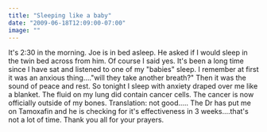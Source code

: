 ```yaml
---
title: "Sleeping like a baby"
date: "2009-06-18T12:09:00-07:00"
image: ""
---
```


It's 2:30 in the morning. Joe is in bed asleep. He asked if I would sleep in the twin bed across from him. Of course I said yes. It's been a long time since I have sat and listened to one of my "babies" sleep. I remember at first it was an anxious thing...."will they take another breath?" Then it was the sound of peace and rest. 
So tonight I sleep with anxiety draped over me like a blanket. The fluid on my lung did contain cancer cells. The cancer is now officially outside of my bones. Translation: not good.....
The Dr has put me on Tamoxafin and he is checking for it's effectiveness in 3 weeks....that's not a lot of time. 
Thank you all for your prayers.